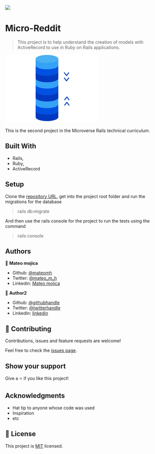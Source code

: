 ![](https://img.shields.io/badge/Microverse-blueviolet)

# Micro-Reddit

> This project is to help understand the creation of models with ActiveRecord to use in Ruby on Rails applications.

![GIF](./data_base.gif)

This is the second project in the Microverse Rails technical curriculum.

## Built With

- Rails,
- Ruby,
- ActiveRecord

## Setup

Clone the [repository URL](https://github.com/mateomh/micro-reddit.git), get into the project root folder and run the migrations for the database
> rails db:migrate

And then use the rails console for the project to run the tests using the command
> rails console


## Authors

👤 **Mateo mojica**

- Github: [@mateomh](https://github.com/mateomh)
- Twitter: [@mateo_m_h](https://twitter.com/mateo_m_h)
- Linkedin: [Mateo mojica](https://linkedin.com/mateo_mojica_hernandez)

👤 **Author2**

- Github: [@githubhandle](https://github.com/githubhandle)
- Twitter: [@twitterhandle](https://twitter.com/twitterhandle)
- Linkedin: [linkedin](https://linkedin.com/linkedinhandle)

## 🤝 Contributing

Contributions, issues and feature requests are welcome!

Feel free to check the [issues page](issues/).

## Show your support

Give a ⭐️ if you like this project!

## Acknowledgments

- Hat tip to anyone whose code was used
- Inspiration
- etc

## 📝 License

This project is [MIT](https://opensource.org/licenses/MIT) licensed.